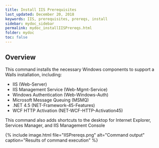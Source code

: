 ```yaml
---
title: Install IIS Prerequisites
last_updated: December 20, 2018
keywords: IIS, prerequisites, prereqs, install
sidebar: mydoc_sidebar
permalink: mydoc_installIISPrereqs.html
folder: mydoc
toc: false
---
```


## Overview

This command installs the necessary Windows components to support a Walls installation, including:
* IIS (Web-Server) 
* IIS Management Service (Web-Mgmt-Service)
* Windows Authentication (Web-Windows-Auth)
* Microsoft Message Queuing (MSMQ)
* .NET 4.5 (NET-Framework-45-Features)
* WCF HTTP Activation (NET-WCF-HTTP-Activation45)

This command also adds shortcuts to the desktop for Internet Explorer, Services Manager, and IIS Management Console

{% include image.html file="IISPrereqs.png" alt="Command output" caption="Results of command execution" %}

